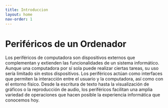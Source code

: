```yaml
---
title: Introduccion
layout: home
nav-order: 1
---
```

# Periféricos de un Ordenador

Los periféricos de computadora son dispositivos externos que complementan y extienden las funcionalidades de un sistema informático. Aunque una computadora por sí sola puede realizar ciertas tareas, su uso sería limitado sin estos dispositivos. Los periféricos actúan como interfaces que permiten la interacción entre el usuario y la computadora, así como con el entorno físico. Desde la escritura de texto hasta la visualización de gráficos o la reproducción de audio, los periféricos facilitan una amplia variedad de operaciones que hacen posible la experiencia informática que conocemos hoy.


